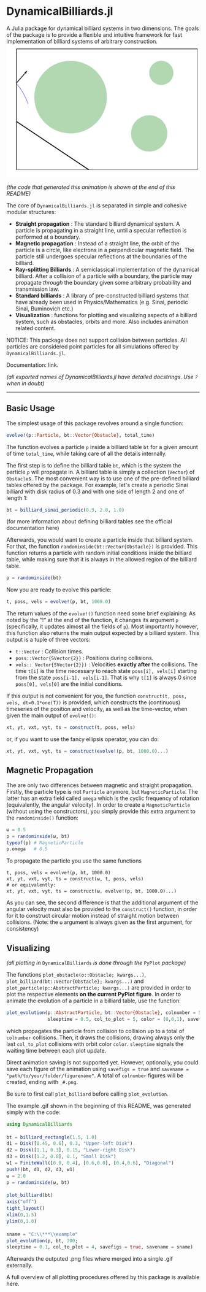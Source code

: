 # DynamicalBilliards.jl
A Julia package for dynamical billiard systems in two dimensions.
The goals of the package is to provide a flexible and intuitive framework for fast implementation of billiard systems of arbitrary construction. ![Example animation](https://github.com/Datseris/DynamicalBilliards.jl/blob/master/images/plot_example.gif "Evolution of particle in a magnetic field.")

*(the code that generated this animation is shown at the end of this README)*

The core of `DynamicalBilliards.jl` is separated in simple and cohesive modular structures:
* **Straight propagation** : The standard billiard dynamical system. A particle is propagating in a straight line, until a specular reflection is performed at a boundary.
* **Magnetic propagation** : Instead of a straight line, the orbit of the particle is a circle, like electrons in a perpendicular magnetic field. The particle still undergoes specular reflections at the boundaries of the billiard. 
* **Ray-splitting Billiards** : A semiclassical implementation of the dynamical billiard. After a collision of a particle with a boundary, the particle may propagate *through* the boundary given some arbitrary probability and transmission law.
* **Standard billiards** : A library of pre-constructed billiard systems that have already been used in Physics/Mathematics (e.g. Sinai, periodic Sinai, Buminovich etc.)
* **Visualization** : functions for plotting and visualizing aspects of a billiard system, such as obstacles, orbits and more. Also includes animation related content.

NOTICE: This package does not support collision between particles. All particles are considered point particles for all simulations offered by `DynamicalBilliards.jl`.

Documentation: link.

*(all exported names of DynamicalBilliards.jl have detailed docstrings. Use `?` when in doubt)*

---

## Basic Usage
The simplest usage of this package revolves around a single function: 
```julia
evolve!(p::Particle, bt::Vector{Obstacle}, total_time)
```
The function evolves a particle `p` inside a billiard table `bt` for a given amount of time `total_time`, while taking care of all the details internally. 

The first step is to define the billiard table `bt`, which is the system the particle `p` will propagate in. A billiard table is simply a collection (`Vector`) of `Obstacle`s. The most convenient way is to use one of the pre-defined billiard tables offered by the package. For example, let's create a periodic Sinai billiard with disk radius of 0.3 and with one side of length 2 and one of length 1:
```julia
bt = billiard_sinai_periodic(0.3, 2.0, 1.0)                                                    
```
(for more information about defining billiard tables see the official documentation here)

Afterwards, you would want to create a particle inside that billiard system. For that, the function `randominside(bt::Vector{Obstacle})` is provided. This function returns a particle with random initial conditions inside the billiard table, while making sure that it is always in the allowed region of the billiard table.
```julia
p = randominside(bt)
```
Now you are ready to evolve this particle:
```julia
t, poss, vels = evolve!(p, bt, 1000.0)
```
The return values of the `evolve!()` function need some brief explaining: As noted by the "!" at the end of the function, it changes its argument `p` (specifically, it updates almost all the fields of `p`).
Most importantly however, this function also returns the main output expected by a billiard
system. This output is a tuple of three vectors:
* `t::Vector` : Collision times.
* `poss::Vector{SVector{2}}` : Positions during collisions.
* `vels:: Vector{SVector{2}})` : Velocities **exactly after** the collisions.
The time `t[i]` is the time necessary to reach state `poss[i], vels[i]` starting from the
state `poss[i-1], vels[i-1]`. That is why `t[1]` is always 0 since `poss[0], vels[0]` are
the initial conditions.

If this output is not convenient for you, the function `construct(t, poss, vels, dt=0.1*one(T))` is provided, which constructs the (continuous) timeseries of the position and velocity, as well as the time-vector, when given the main output of `evolve!()`:
```julia
xt, yt, vxt, vyt, ts = construct(t, poss, vels)
```
or, if you want to use the fancy ellipsis operator, you can do:
```julia
xt, yt, vxt, vyt, ts = construct(evolve!(p, bt, 1000.0)...)
```

## Magnetic Propagation
The are only two differences between magnetic and straight propagation. Firstly, the particle type is not `Particle` anymore, but `MagneticParticle`. The latter has an extra field called `omega` which is the cyclic frequency of rotation (equivalently, the angular velocity). In order to create a `MagneticParticle` (without using the constructors), you simply provide this extra argument to the `randominside()` function:
```julia
ω = 0.5
p = randominside(ω, bt)
typeof(p) # MagneticParticle
p.omega   # 0.5
```
To propagate the particle you use the same functions
```
t, poss, vels = evolve!(p, bt, 1000.0)
xt, yt, vxt, vyt, ts = construct(ω, t, poss, vels)
# or equivalently: 
xt, yt, vxt, vyt, ts = construct(ω, evolve!(p, bt, 1000.0)...)
```
As you can see, the second difference is that the additional argument of the angular velocity must also be provided to the `construct()` function, in order for it to construct circular motion instead of straight motion between collisions. (Note: the `ω` argument is always given as the first argument, for consistency)

## Visualizing
*(all plotting in* `DynamicalBilliards` *is done through the* `PyPlot` *package)*

The functions `plot_obstacle(o::Obstacle; kwargs...)`, `plot_billiard(bt::Vector{Obstacle}; kwargs...)` and `plot_particle(p::AbstractParticle; kwargs...)` are provided in order to plot the respective elements **on the current PyPlot figure**. In order to animate the evolution of a particle in a billiard table, use the function:
```julia
plot_evolution(p::AbstractParticle, bt::Vector{Obstacle}, colnumber = 50;
               sleeptime = 0.5, col_to_plot = 5, color = (0,0,1), savefigs = false, savename = "")
```
which propagates the particle from collision to collision up to a total of `colnumber` collisions. Then, it draws the collisions, drawing always only the last `col_to_plot` collisions with orbit color `color`.  `sleeptime` signals the waiting time between each plot update.

Direct animation saving is not supported yet. However, optionally, you could save each figure of the animation using `savefigs = true` and `savename = "path/to/your/folder/figurename"`. A total of `colnumber` figures will be created, ending with `_#.png`.

Be sure to first call `plot_billiard` before calling `plot_evolution`.

The example .gif shown in the beginning of this README, was generated simply with the code:
```julia
using DynamicalBilliards

bt = billiard_rectangle(1.5, 1.0)
d1 = Disk([0.45, 0.6], 0.3, "Upper-left Disk")
d2 = Disk([1.1, 0.3], 0.15, "Lower-right Disk")
d3 = Disk([1.2, 0.8], 0.1, "Small Disk")
w1 = FiniteWall([0.0, 0.4], [0.6,0.0], [0.4,0.6], "Diagonal")
push!(bt, d1, d2, d3, w1)
ω = 2.0
p = randominside(ω, bt)

plot_billiard(bt)
axis("off")
tight_layout()
xlim(0,1.5)
ylim(0,1.0)

sname = "C:\\***\\example"
plot_evolution(p, bt, 200;
sleeptime = 0.1, col_to_plot = 4, savefigs = true, savename = sname)
```
Afterwards the outputed .png files where merged into a single .gif externally.

A full overview of all plotting procedures offered by this package is available here.
